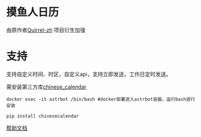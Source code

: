 # 摸鱼人日历

由原作者[Quirrel-zh](https://github.com/Quirrel-zh/astrbot_plugin_moyuren) 项目衍生加强

# 支持

支持自定义时间、时区，自定义api，支持立即发送，工作日定时发送。

需安装第三方库[chinese_calendar](https://github.com/LKI/chinese-calendar)
```
docker exec -it astrbot /bin/bash #docker部署进入astrbot容器，运行bash进行安装

pip install chinesecalendar
```


[帮助文档](https://github.com/gsh15/astrbot_plugin_moyuren/tree/master)
